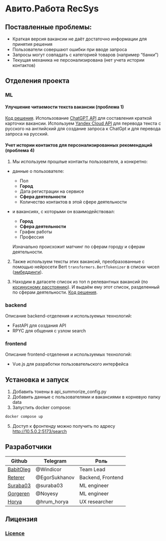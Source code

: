 # Авито.Работа RecSys

## Поставленные проблемы:

* Краткая версия вакансии не даёт достаточно информации для принятия решения
* Пользователи совершают ошибки при вводе запроса
* Запросы могут совпадать с категорией товаров (например “банки”)
* Текущая механика не персонализирована (нет учета истории контактов)

## Отделения проекта

### ML 

#### Улучшение читаемости текста вакансии (проблема 1)
  
[Код решения](https://github.com/Reterer/ADM/blob/documentation-Gorg/backend/api/summorize/fortest.py). Использование [ChatGPT API](  
https://platform.openai.com/docs/api-reference/models/list) для составления краткой карточки вакансии. Используем [Yandex Cloud API](https://cloud.yandex.ru/docs/translate/) для перевода текста с русского на английский для создание запроса к ChatGpt и для перевода запроса на русский. 

#### Учет истории контактов для персонализированных рекомендаций (проблема 4)
 
1. Мы используем прошлые контакты пользователя, а конкретно:  

+ данные о пользователе:
	+ Пол
	+ **Город**
	+ Дата регистрации на сервисе
	+ **Сфера деятельности**
	+ Количество контактов в этой сфере деятельности
+ и вакансиях, с которыми он взаимодействовал:
	+ **Город**
	+ **Сфера деятельности**
	+ График работы
	+  Профессия

	Изначально происхожит матчинг по сферам городу и сферам деятельности.

2. Также используем тексты этих вакансий, преобразованные с помощью нейросети Bert 
`transformers.BertTokenizer` в списки чисел ([эмбеддинги](https://en.wikipedia.org/wiki/Word_embedding)).
  
3. Находим в датасете список из топ n релевантных вакансий (по [косинусному расстоянию](https://scikit-learn.org/stable/modules/generated/sklearn.metrics.pairwise.cosine_distances.html)). И выдаём ему этот список, разделенный по сферам деятельности. [Код решения](https://github.com/Reterer/ADM/blob/main/core_ml/modules/engine.py).

### backend

Описание backend-отделения и используемых технологий:

- FastAPI для создания API
- RPYC для общения с узлом search

### frontend

Описание frontend-отделения и используемых технологий:

- Vue.js для разработки пользовательского интерфейса

## Установка и запуск

1. Добавить токены в api_summorize_config.py
2. Добавить данные с пользователями и вакансиями в корневую папку data
3. Запустить docker compose:
```sh
docker compose up
```
5. Доступ к фронтенду можно получить по адресу http://10.5.0.2:5173/search
   
   
## Разработчики

| Github                                             | Telegram      | Роль              |
| -------------------------------------------------- | ------------- | ----------------- |
| [BabitOleg](https://r.mtdv.me/articles/docker_run) | @Windicor     | Team Lead         |
| [Reterer](https://github.com/Reterer)              | @EgorSukhanov | Backend, Frontend |
| [Suraba03](https://github.com/suraba03)            | @suraba03     | ML engineer       |
| [Gorgeren](https://github.com/Gorgeren)            | @Noyesy       | ML engineer       |
| [Horya](https://r.mtdv.me/articles/docker_run)     | @hrum_horya   | UX researcher     |


## Лицензия

### [Licence](https://r.mtdv.me/articles/docker_run)
